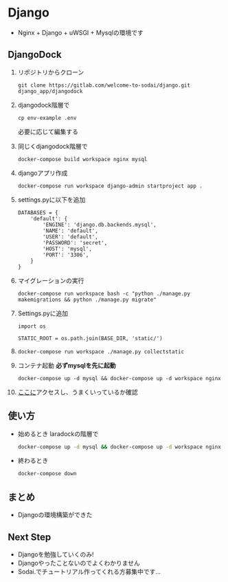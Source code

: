 # Django

- Nginx + Django + uWSGI + Mysqlの環境です

  

## DjangoDock

1. リポジトリからクローン

   ```
   git clone https://gitlab.com/welcome-to-sodai/django.git django_app/djangodock
   ```

2. djangodock階層で

   ```
   cp env-example .env
   ```

   必要に応じて編集する

3. 同じくdjangodock階層で

   ```
   docker-compose build workspace nginx mysql
   ```

4. djangoアプリ作成

   ```
   docker-compose run workspace django-admin startproject app .
   ```

5. settings.pyに以下を追加

   ```
   DATABASES = {
       'default': {
           'ENGINE': 'django.db.backends.mysql',
           'NAME': 'default',
           'USER': 'default',
           'PASSWORD': 'secret',
           'HOST': 'mysql',
           'PORT': '3306',
       }
   }
   ```

6. マイグレーションの実行

   ```
   docker-compose run workspace bash -c "python ./manage.py makemigrations && python ./manage.py migrate"
   ```

7. Settings.pyに追加

   ```
   import os
   
   STATIC_ROOT = os.path.join(BASE_DIR, 'static/')
   ```

8. ```
   docker-compose run workspace ./manage.py collectstatic
   ```

9. コンテナ起動  **必ずmysqlを先に起動**

   ```
   docker-compose up -d mysql && docker-compose up -d workspace nginx
   ```

10. [ここに](http:localhost)アクセスし、うまくいっているか確認

## 使い方

- 始めるとき laradockの階層で
   ```bash
   docker-compose up -d mysql && docker-compose up -d workspace nginx
   ```
- 終わるとき
   ```bash
   docker-compose down
   ```

## まとめ

- Djangoの環境構築ができた

## Next Step

- Djangoを勉強していくのみ!
- Djangoやったことないのでよくわかりません
- Sodai.でチュートリアル作ってくれる方募集中です...

